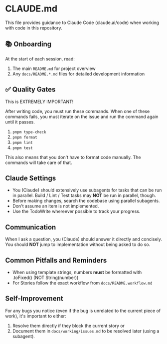 # CLAUDE.md

This file provides guidance to Claude Code (claude.ai/code) when working with code in this repository.

## 📚 Onboarding

At the start of each session, read:

1. The main `README.md` for project overview
2. Any `docs/README.*.md` files for detailed development information

## ✅ Quality Gates

This is EXTREMELY IMPORTANT!

After writing code, you must run these commands.
When one of these commands fails, you must iterate on the issue and run the command again until it passes.

1. `pnpm type-check`
2. `pnpm format`
3. `pnpm lint`
4. `pnpm test`

This also means that you don't have to format code manually.
The commands will take care of that.

## Claude Settings

- You (Claude) should extensively use subagents for tasks that can be run in parallel. Build / Lint / Test tasks may **NOT** be run in parallel, though.
- Before making changes, search the codebase using parallel subagents.
- Don't assume an item is not implemented.
- Use the TodoWrite whereever possible to track your progress.

## Communication

When I ask a question, you (Claude) should answer it directly and concisely. You should **NOT** jump to implementation without being asked to do so.

## Common Pitfalls and Reminders

- When using template strings, numbers **must** be formatted with .toFixed() (NOT String(number))
- For Stories follow the exact workflow from `docs/README.workflow.md`

## Self-Improvement

For any bugs you notice (even if the bug is unrelated to the current piece of work), it's important to either:

1. Resolve them directly if they block the current story or
2. Document them in `docs/working/issues.md` to be resolved later (using a subagent).
